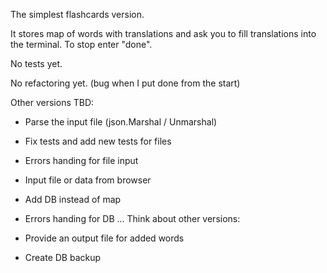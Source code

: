 The simplest flashcards version.

It stores map of words with translations and ask you to fill translations into the terminal. To stop enter "done".

No tests yet.

No refactoring yet. (bug when I put done from the start)

Other versions TBD:

- Parse the input file (json.Marshal / Unmarshal)
- Fix tests and add new tests for files
- Errors handing for file input
- Input file or data from browser
- Add DB instead of map
- Errors handing for DB
...
Think about other versions:

- Provide an output file for added words
- Create DB backup